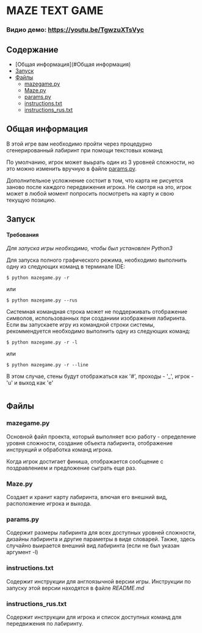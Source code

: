 # MAZE TEXT GAME
### Видио демо:  <https://youtu.be/TgwzuXTsVyc>
## Содержание
* [Общая информация](#Общая информация)
* [Запуск](#Запуск)
* [Файлы](#Файлы)
    * [mazegame.py](#mazegame.py)
    * [Maze.py](#Maze.py)
    * [params.py](#params.py)
    * [instructions.txt](#instructions.txt)
    * [instructions_rus.txt](#instructions_rus.txt)

## Общая информация
В этой игре вам необходимо пройти через процедурно сгенерированный лабиринт при помощи текстовых команд

По умолчанию, игрок может выьрать один из 3 уровней сложности, но это можно изменить вручную в файле [params.py](#params.py).

Дополнительное усложнение состоит в том, что карта не рисуется заново после каждого передвижения игрока. Не смотря на это, игрок может в любой момент попросить посмотреть на карту и свою текущую позицию.

## Запуск

#### **Требования**
*Для запуска игры необходимо, чтобы был установлен Python3*

Для запуска полного графического режима, необходимо выполнить одну из следующих команд в терминале IDE:

```
$ python mazegame.py -r
```
или 
```
$ python mazegame.py --rus
```
Системная командная строка может не поддерживать отображение символов, использованных при созданиии изображения лабиринта. Если вы запускаете игру из командной строки системы, рекоммендуется необходимо выполнить одну из следующих команд:
```
$ python mazegame.py -r -l
```
или
```
$ python mazegame.py -r --line
```
В этом случае, стены будут отображаться как '#', проходы - '_', игрок - 'u' и выход как 'e'

#


## Файлы
### **mazegame.py**
Основной файл проекта, который выполняет всю работу - определение уровня сложности, создание объекта лабиринта, отображение инструкций и обработка команд игрока.

Когда игрок достигает финиша, отображается сообщение с поздравлением и предложение сыграть еще раз.

### **Maze.py**
Создает и хранит карту лабиринта, влючая его внешний вид, расположение игрока и выхода.

### **params.py**
Содержит размеры лабиринта для всех доступных уровней сложности, дизайны лабиринта и другие параметры в виде словарей. Также, здесь случайно выирается внешний вид лабиринта (если не был указан аргумент -l)

### **instructions.txt**
Содержит инструкции для англоязычной версии игры. Инструкции по запуску этой версии находятся в файле *README.md*

### **instructions_rus.txt**
Содержит инструкции для игрока и список доступных команд для передвижения по лабиринту.